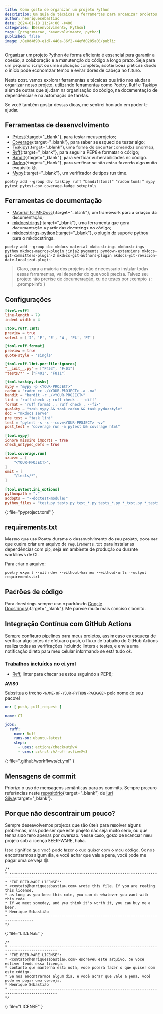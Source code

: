 ```yaml
---
title: Como gosto de organizar um projeto Python
description: Um guia de técnicas e ferramentas para organizar projetos Python.
author: henriquesebastiao
date: 2024-01-18 11:24:00 -0400
categories: [Desenvolvimento, Python]
tags: [programacao, desenvolvimento, python]
published: false
image: /8e0d4d90-e1d7-440a-36f2-44efd0205a00/public
---
```


Organizar um projeto Python de forma eficiente é essencial para garantir a coesão, a colaboração e a manutenção do código a longo prazo. Seja para um pequeno script ou uma aplicação completa, adotar boas práticas desde o início pode economizar tempo e evitar dores de cabeça no futuro.

Neste post, vamos explorar ferramentas e técnicas que irão nos ajudar a organizar nosso projeto, utilizando ferramentas como Poetry, Ruff e Taskipy além de outras que ajudam na organização do código, na documentação de dependências e na automação de tarefas.

Se você também gostar dessas dicas, me sentirei honrado em poder te ajudar.

## Ferramentas de desenvolvimento

- [Pytest](https://docs.pytest.org/){:target="_blank"}, para testar meus projetos;
- [Coverage](https://coverage.readthedocs.io/){:target="_blank"}, para saber se esqueci de testar algo;
- [Taskipy](https://github.com/taskipy/taskipy){:target="_blank"}, uma forma de encurtar comandos enormes;
- [Ruff](https://docs.astral.sh/ruff/){:target="_blank"}, para seguir a PEP8 e formatar o código;
- [Bandit](https://bandit.readthedocs.io/){:target="_blank"}, para verificar vulnerabilidades no código.
- [Radon](https://radon.readthedocs.io/){:target="_blank"}, para verificar se não estou fazendo algo muito esquisito 😅.
- [Mypy](https://mypy.readthedocs.io/){:target="_blank"}, um verificador de tipos run time.

```terminal
poetry add --group dev taskipy ruff "bandit[toml]" "radon[toml]" mypy pytest pytest-cov coverage-badge setuptols
```

## Ferramentas de documentação

- [Material for MkDocs](https://github.com/squidfunk/mkdocs-material/){:target="_blank"}, um framework para a criação da documentação;
- [mkdocstrings](https://mkdocstrings.github.io/){:target="_blank"}, uma ferramenta que gera documentação a partir das docstrings no código;
- [mkdocstrings-python](https://mkdocstrings.github.io/python/){:target="_blank"}, o plugin de suporte python para o mkdocstrings.

```terminal
poetry add --group doc mkdocs-material mkdocstrings mkdocstrings-python mkdocs-macros-plugin jinja2 pygments pymdown-extensions mkdocs-git-committers-plugin-2 mkdocs-git-authors-plugin mkdocs-git-revision-date-localized-plugin
```

> Claro, para a maioria dos projetos não é necessário instalar todas essas ferramentas, vai depender do que você precisa. Talvez seu projeto não precise de documentação, ou de testes por exemplo.
{: .prompt-info }

## Configurações

```toml
[tool.ruff]
line-length = 79
indent-width = 4

[tool.ruff.lint]
preview = true
select = ['I', 'F', 'E', 'W', 'PL', 'PT']

[tool.ruff.format]
preview = true
quote-style = 'single'

[tool.ruff.lint.per-file-ignores]
"__init__.py" = ["F403", "F401"]
"tests/*" = ["F401", "F811"]

[tool.taskipy.tasks]
mypy = "mypy -p <YOUR-PROJECT>"
radon = "radon cc ./<YOUR-PROJECT> -a -na"
bandit = "bandit -r ./<YOUR-PROJECT>"
lint = 'ruff check .; ruff check . --diff'
format = 'ruff format .; ruff check . --fix'
quality = "task mypy && task radon && task pydocstyle"
doc = "mkdocs serve"
pre_test = "task lint"
test = "pytest -s -x --cov=<YOUR-PROJECT> -vv"
post_test = "coverage run -m pytest && coverage html"

[tool.mypy]
ignore_missing_imports = true
check_untyped_defs = true

[tool.coverage.run]
source = [
    "<YOUR-PROJECT>",
]
omit = [
    "/tests/*",
]

[tool.pytest.ini_options]
pythonpath = "."
addopts = "--doctest-modules"
python_files = "test.py tests.py test_*.py tests_*.py *_test.py *_tests.py"
```
{: file="pyproject.toml" }

## requirements.txt

Mesmo que use Poetry durante o desenvolvimento do seu projeto, pode ser que queira criar um arquivo de `requirements.txt` para instalar as dependências com pip, seja em ambiente de produção ou durante workflows de CI.

Para criar o arquivo:


```terminal
poetry export --with dev --without-hashes --without-urls --output requirements.txt
```

## Padrões de código

Para docstrings sempre uso o padrão do [Google Docstrings](https://sphinxcontrib-napoleon.readthedocs.io/en/latest/example_google.html){:target="_blank"}. Me parece muito mais conciso o bonito.

## Integração Contínua com GitHub Actions

Sempre configuro pipelines para meus projetos, assim caso eu esqueça de verificar algo antes de efetuar o push, o fluxo de trabalho do GitHub Actions realiza todas as verificações incluindo linters e testes, e envia uma notificação direto para meu celular informando se está tudo ok.

### Trabalhos incluídos no ci.yml

- [Ruff](https://docs.astral.sh/ruff/), linter para checar se estou seguindo a PEP8;

**AVISO**

Substitua o trecho `<NAME-OF-YOUR-PYTHON-PACKAGE>` pelo nome do seu pacote!

```yml
on: [ push, pull_request ]

name: CI

jobs:
  ruff:
    name: Ruff
    runs-on: ubuntu-latest
    steps:
      - uses: actions/checkout@v4
      - uses: astral-sh/ruff-action@v3
```
{: file=".github/workflows/ci.yml" }

## Mensagens de commit

Priorizo o uso de mensagens semânticas para os commits. Sempre procuro referências neste [repositório](https://github.com/iuricode/padroes-de-commits){:target="_blank"} de [Iuri Silva](https://github.com/iuricode){:target="_blank"}.

## Por que não descontrair um pouco?

Sempre desenvolvemos projetos que são úteis para resolver alguns problemas, mas pode ser que este projeto não seja muito sério, ou que tenha sido feito apenas por diversão. Nesse caso, gosto de licenciar meu projeto sob a licença BEER-WARE, haha.

Isso significa que você pode fazer o que quiser com o meu código. Se nos encontrarmos algum dia, e você achar que vale a pena, você pode me pagar uma cerveja 😁.

```
/*
* ---------------------------------------------------------------------------------
* "THE BEER-WARE LICENSE":
* <contato@henriquesebastiao.com> wrote this file. If you are reading this license,
* as long as you keep this note, you can do whatever you want with this code.
* If we meet someday, and you think it's worth it, you can buy me a beer.
* Henrique Sebastião
* ---------------------------------------------------------------------------------
*/
```
{: file="LICENSE" }


```
/*
* --------------------------------------------------------------------------------------------
* "THE BEER-WARE LICENSE":
* <contato@henriquesebastiao.com> escreveu este arquivo. Se voce estiver lendo essa licença,
* contanto que mantenha esta nota, voce poderá fazer o que quiser com este código.
* Se nos encontrarmos algum dia, e você achar que vale a pena, você pode me pagar uma cerveja.
* Henrique Sebastião
* --------------------------------------------------------------------------------------------
*/
```
{: file="LICENSE" }
